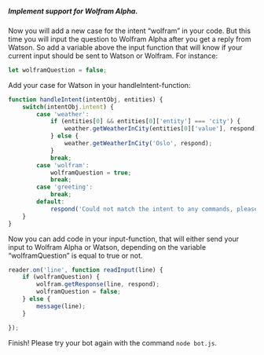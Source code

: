 ##### Implement support for Wolfram Alpha.

Now you will add a new case for the intent “wolfram” in your code. But this time you will input the question to Wolfram Alpha after you get a reply from Watson. So add a variable above the input function that will know if your current input should be sent to Watson or Wolfram. For instance:

```javascript
let wolframQuestion = false;
```

Add your case for Watson in your handleIntent-function:

```javascript
function handleIntent(intentObj, entities) {
    switch(intentObj.intent) {
        case 'weather':
            if (entities[0] && entities[0]['entity'] === 'city') {
                weather.getWeatherInCity(entities[0]['value'], respond);
            } else {
                weather.getWeatherInCity('Oslo', respond);
            }
            break;
        case 'wolfram':
            wolframQuestion = true;
            break;
        case 'greeting':
            break;
        default:
            respond('Could not match the intent to any commands, please try again!')
    }
}
```

Now you can add code in your input-function, that will either send your input to Wolfram Alpha or Watson, depending on the variable “wolframQuestion” is equal to true or not.

```javascript
reader.on('line', function readInput(line) {
    if (wolframQuestion) {
        wolfram.getResponse(line, respond);
        wolframQuestion = false;
    } else {
        message(line);
    }

});
```

Finish! Please try your bot again with the command `node bot.js`.
